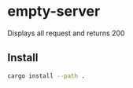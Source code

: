 # empty-server


Displays all request and returns 200

## Install

```bash
cargo install --path .
```
